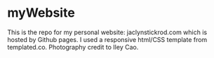 # myWebsite
This is the repo for my personal website: jaclynstickrod.com which is hosted by Github pages. I used a responsive html/CSS template from templated.co. Photography credit to Iley Cao. 


